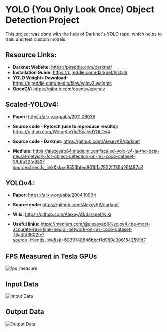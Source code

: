 # YOLO (You Only Look Once) Object Detection Project

This project was done with the help of Darknet's YOLO repo, which helps to train and test custom models.

## Resource Links:
* **Darknet Website:** https://pjreddie.com/darknet/
* **Installation Guide:** https://pjreddie.com/darknet/install/
* **YOLO Weights Download:** https://pjreddie.com/media/files/yolov3.weights
* **OpenCV:** https://github.com/opencv/opencv

## Scaled-YOLOv4: 

* **Paper:** https://arxiv.org/abs/2011.08036

* **Source code - Pytorch (use to reproduce results):** https://github.com/WongKinYiu/ScaledYOLOv4

* **Source code - Darknet:** https://github.com/AlexeyAB/darknet

* **Medium:** https://alexeyab84.medium.com/scaled-yolo-v4-is-the-best-neural-network-for-object-detection-on-ms-coco-dataset-39dfa22fa982?source=friends_link&sk=c8553bfed861b1a7932f739d26f487c8

## YOLOv4:

* **Paper:** https://arxiv.org/abs/2004.10934

* **Source code:** https://github.com/AlexeyAB/darknet

* **Wiki:** https://github.com/AlexeyAB/darknet/wiki

* **Useful links:** https://medium.com/@alexeyab84/yolov4-the-most-accurate-real-time-neural-network-on-ms-coco-dataset-73adfd3602fe?source=friends_link&sk=6039748846bbcf1d960c3061542591d7

## FPS Measured in Tesla GPUs
![fps_measure](https://user-images.githubusercontent.com/4096485/90338826-06114c80-dff5-11ea-9ba2-8eb63a7409b3.png)<br>
## Input Data
![Imput Data](https://firebasestorage.googleapis.com/v0/b/fir-demo-7bbf9.appspot.com/o/yolo_source.png?alt=media&token=9767e188-236a-448b-bada-af6044a07530)<br>
## Output Data
![Output Data](https://firebasestorage.googleapis.com/v0/b/fir-demo-7bbf9.appspot.com/o/yolo_test.png?alt=media&token=419a3682-0bbc-4122-b681-da906bd8335f)
